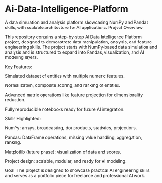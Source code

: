 # Ai-Data-Intelligence-Platform
A data simulation and analysis platform showcasing NumPy and Pandas skills, with scalable architecture for AI applications.
Project Overview

This repository contains a step-by-step AI Data Intelligence Platform project, designed to demonstrate data manipulation, analysis, and feature engineering skills. The project starts with NumPy-based data simulation and analysis and is structured to expand into Pandas, visualization, and AI modeling layers.

Key Features:

Simulated dataset of entities with multiple numeric features.

Normalization, composite scoring, and ranking of entities.

Advanced matrix operations like feature projection for dimensionality reduction.

Fully reproducible notebooks ready for future AI integration.

Skills Highlighted:

NumPy: arrays, broadcasting, dot products, statistics, projections.

Pandas: DataFrame operations, missing value handling, aggregation, ranking.

Matplotlib (future phase): visualization of data and scores.

Project design: scalable, modular, and ready for AI modeling.

Goal:
The project is designed to showcase practical AI engineering skills and serves as a portfolio piece for freelance and professional AI work.


